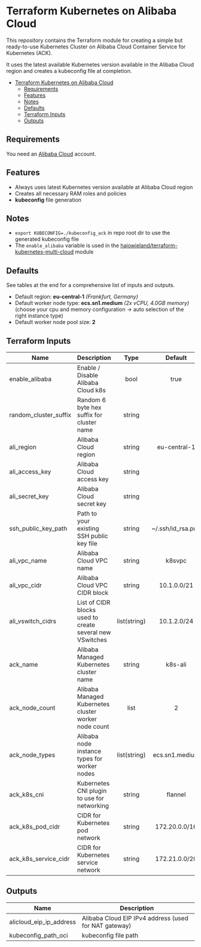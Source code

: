 # Terraform Kubernetes on Alibaba Cloud

This repository contains the Terraform module for creating a simple but ready-to-use Kubernetes Cluster on Alibaba Cloud Container Service for Kubernetes (ACK).

It uses the latest available Kubernetes version available in the Alibaba Cloud region and creates a kubeconfig file at completion.


- [Terraform Kubernetes on Alibaba Cloud](#Terraform-Kubernetes-on-Alibaba-Cloud)
  - [Requirements](#Requirements)
  - [Features](#Features)
  - [Notes](#Notes)
  - [Defaults](#Defaults)
  - [Terraform Inputs](#Terraform-Inputs)
  - [Outputs](#Outputs)


## Requirements

You need an [Alibaba Cloud](https://portal.aws.amazon.com/gp/aws/developer/registration/index.html) account.


## Features

* Always uses latest Kubernetes version available at Alibaba Cloud region
* Creates all necessary RAM roles and policies 
* **kubeconfig** file generation


## Notes

* `export KUBECONFIG=./kubeconfig_ack` in repo root dir to use the generated kubeconfig file
* The `enable_alibaba` variable is used in the [hajowieland/terraform-kubernetes-multi-cloud](https://github.com/hajowieland/terraform-kubernetes-multi-cloud) module


## Defaults

See tables at the end for a comprehensive list of inputs and outputs.


* Default region: **eu-central-1** _(Frankfurt, Germany)_
* Default worker node type: **ecs.sn1.medium** _(2x vCPU, 4.0GB memory)_ (choose your cpu and memory configuration -> auto selection of the right instance type)
* Default worker node pool size: **2**



## Terraform Inputs

| Name | Description | Type | Default | Required |
|------|-------------|:----:|:-----:|:-----:|
| enable_alibaba | Enable / Disable Alibaba Cloud k8s  | bool | true | yes |
| random_cluster_suffix | Random 6 byte hex suffix for cluster name | string |  | true |
| ali_region | Alibaba Cloud region | string | eu-central-1 | true |
| ali_access_key | Alibaba Cloud access key | string |   | yes |
| ali_secret_key | Alibaba Cloud secret key | string |  | yes |
| ssh_public_key_path | Path to your existing SSH public key file | string | ~/.ssh/id_rsa.pub | yes |
| ali_vpc_name | Alibaba Cloud VPC name | string | k8svpc | yes |
| ali_vpc_cidr | Alibaba Cloud VPC CIDR block | string | 10.1.0.0/21 | yes |
| ali_vswitch_cidrs | List of CIDR blocks used to create several new VSwitches | list(string) | 10.1.2.0/24 | yes |
| ack_name | Alibaba Managed Kubernetes cluster name | string | k8s-ali | yes |
| ack_node_count | Alibaba Managed Kubernetes cluster worker node count | list | 2 | yes |
| ack_node_types | Alibaba node instance types for worker nodes | list(string) | ecs.sn1.medium | yes |
| ack_k8s_cni | Kubernetes CNI plugin to use for networking | string | flannel | yes |
| ack_k8s_pod_cidr | CIDR for Kubernetes pod network | string | 172.20.0.0/16 | yes |
| ack_k8s_service_cidr | CIDR for Kubernetes service network | string | 172.21.0.0/20 | yes |



## Outputs

| Name | Description |
|------|-------------|
| alicloud_eip_ip_address | Alibaba Cloud EIP IPv4 address (used for NAT gateway) |
| kubeconfig_path_oci | kubeconfig file path |
